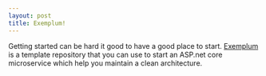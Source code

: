 ```yaml
---
layout: post
title: Exemplum!
---
```

Getting started can be hard it good to have a good place to start. [Exemplum](https://github.com/ForrestTech/Exemplum) is a template repository that you can use to start an ASP.net core microservice which help you maintain a clean architecture. 
